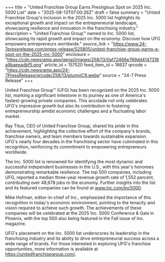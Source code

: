 +++
title = "United Franchise Group Earns Prestigious Spot on 2025 Inc. 5000 List"
date = "2025-08-13T07:00:26Z"
draft = false
summary = "United Franchise Group's inclusion in the 2025 Inc. 5000 list highlights its exceptional growth and impact on the entrepreneurial landscape, showcasing resilience and innovation in the franchising industry."
description = "United Franchise Group™ named to Inc. 5000 list, showcasing its rapid growth and impact on the economy. Discover how UFG empowers entrepreneurs worldwide."
source_link = "https://www.24-7pressrelease.com/press-release/525805/united-franchise-group-earns-a-spot-on-the-2025-inc-5000"
enclosure = "https://cdn.newsramp.app/genai/images/258/13/0af72466e769dd4147318a9baeeadbf5.png"
article_id = 157520
feed_item_id = 18637
qrcode = "https://cdn.newsramp.app/24-7PressRelease/qrcode/258/13/plumyjC9.webp"
source = "24-7 Press Release"
+++

<p>United Franchise Group™ (UFG) has been recognized on the 2025 Inc. 5000 list, marking a significant milestone in its journey as one of America's fastest-growing private companies. This accolade not only celebrates UFG's impressive growth but also its contribution to fostering entrepreneurship amidst economic challenges and a fluctuating labor market.</p><p>Ray Titus, CEO of United Franchise Group, shared his pride in this achievement, highlighting the collective effort of the company's brands, franchise owners, and team members towards sustainable expansion. UFG's nearly four decades in the franchising sector have culminated in this recognition, reinforcing its commitment to empowering entrepreneurs worldwide.</p><p>The Inc. 5000 list is renowned for identifying the most dynamic and successful independent businesses in the U.S., with this year's honorees demonstrating remarkable resilience. The top 500 companies, including UFG, reported a median three-year revenue growth rate of 1,552 percent, contributing over 48,678 jobs to the economy. Further insights into the list and its featured companies can be found at <a href='https://www.inc.com/inc5000' rel='nofollow' target='_blank'>www.inc.com/inc5000</a>.</p><p>Mike Hofman, editor-in-chief of Inc., emphasized the importance of this recognition in today's economic environment, pointing to the tenacity and vision required to achieve such growth. The achievements of these companies will be celebrated at the 2025 Inc. 5000 Conference & Gala in Phoenix, with the top 500 also being featured in the Fall issue of Inc. magazine.</p><p>UFG's placement on the Inc. 5000 list underscores its leadership in the franchising industry and its ability to drive entrepreneurial success across a wide range of brands. For those interested in exploring UFG's franchise opportunities, more information is available at <a href='https://unitedfranchisegroup.com/' rel='nofollow' target='_blank'>https://unitedfranchisegroup.com/</a>.</p>